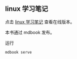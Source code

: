 
linux 学习笔记
-------

点击 [linux 学习笔记](https://www.quxionglie.com/learn-linux-notes/) 查看在线版本。

本书通过 mdbook 发布。

运行
```
mdbook serve
```